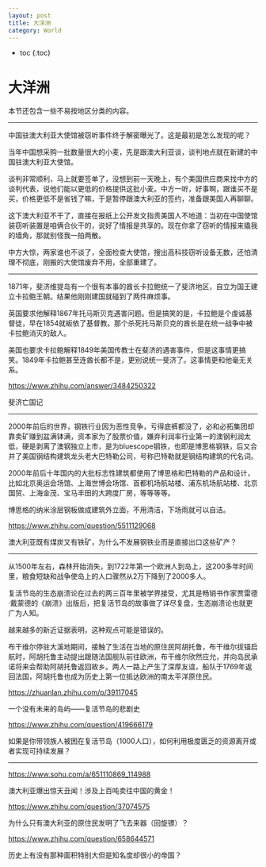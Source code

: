 ```yaml
---
layout: post
title: 大洋洲
category: World 
---
```


* toc
{:toc}

# 大洋洲

本节还包含一些不易按地区分类的内容。

---

中国驻澳大利亚大使馆被窃听事件终于解密曝光了。这是最初是怎么发现的呢？

当年中国想采购一批数量很大的小麦，先是跟澳大利亚谈，谈判地点就在新建的中国驻澳大利亚大使馆。

谈判非常顺利，马上就要签单了，没想到前一天晚上，有个美国供应商来找中方的谈判代表，说他们能以更低的价格提供这批小麦。中方一听，好事啊，跟谁买不是买，价格更低不是省钱了嘛，于是暂停跟澳大利亚的签约，准备跟美国人再聊聊。

这下澳大利亚不干了，直接在报纸上公开发文指责美国人不地道：当初在中国使馆装窃听装置是咱俩合伙干的，说好了情报是共享的。现在你拿了窃听的情报来撬我的墙角，那就别怪我一拍两散。

中方大惊，两家谁也不谈了，全面检查大使馆，搜出高科技窃听设备无数，还怕清理不彻底，刚搬的大使馆废弃不用，全部重建了。

---

1871年，斐济维提岛有一个很有本事的酋长卡拉鲍统一了斐济地区，自立为国王建立卡拉鲍王朝。结果他刚刚建国就碰到了两件麻烦事。

英国要求他解释1867年托马斯贝克遇害问题。但是搞笑的是，卡拉鲍是个虔诚基督徒，早在1854就皈依了基督教。那个杀死托马斯贝克的酋长是在统一战争中被卡拉鲍消灭的敌人。

美国也要求卡拉鲍解释1849年美国传教士在斐济的遇害事件，但是这事情更搞笑。1849年卡拉鲍甚至连酋长都不是，更别说统一斐济了。这事情更和他毫无关系。

https://www.zhihu.com/answer/3484250322

斐济亡国记

---

2000年前后的世界，钢铁行业因为恶性竞争，亏得底裤都没了，必和必拓集团却靠卖矿赚到盆满钵满，资本家为了股票价值，嫌弃利润率行业第一的澳钢利润太低，硬是剥离了澳钢独立上市，是为bluescope钢铁，也即是博思格钢铁，后又合并了美国钢结构建筑龙头老大巴特勒公司，号称巴特勒就是钢结构建筑的代名词。

2000年前后十年国内的大批标志性建筑都使用了博思格和巴特勒的产品和设计，比如北京奥运会场馆、上海世博会场馆、首都机场航站楼、浦东机场航站楼、北京国贸、上海金茂、宝马丰田的大跨度厂房，等等等等。

博思格的纳米涂层钢板做成建筑外立面，不用清洁，下场雨就可以自洁。

https://www.zhihu.com/question/5511129068

澳大利亚既有煤炭又有铁矿，为什么不发展钢铁业而是直接出口这些矿产？

---

从1500年左右，森林开始消失，到1722年第一个欧洲人到岛上，这200多年时间里，粮食短缺和战争使岛上的人口骤然从2万下降到了2000多人。

复活节岛的生态崩溃论在过去的两三百年里被学界接受，尤其是畅销书作家贾雷德·戴蒙德的《崩溃》出版后，把复活节岛的故事做了详尽复盘，生态崩溃论也就更广为人知。

越来越多的新近证据表明，这种观点可能是错误的。

布干维尔停驻大溪地期间，接触了生活在当地的原住民阿胡托鲁，布干维尔拔锚启航时，阿胡托鲁主动提出跟随法国舰队前往欧洲，布干维尔欣然应允，并向岛民承诺将来会帮助阿胡托鲁返回故乡。两人一路上产生了深厚友谊，船队于1769年返回法国，阿胡托鲁也成为历史上第一位抵达欧洲的南太平洋原住民。

https://zhuanlan.zhihu.com/p/39117045

一个没有未来的岛屿——复活节岛的悲剧史

https://www.zhihu.com/question/419666179

如果是你带领族人被困在复活节岛（1000人口），如何利用极度匮乏的资源离开或者实现可持续发展？

---

https://www.sohu.com/a/651110869_114988

澳大利亚爆出惊天丑闻！涉及上百吨卖往中国的黄金！

https://www.zhihu.com/question/37074575

为什么只有澳大利亚的原住民发明了飞去来器（回旋镖）？

https://www.zhihu.com/question/658644571

历史上有没有那种面积特别大但是知名度却很小的帝国？

